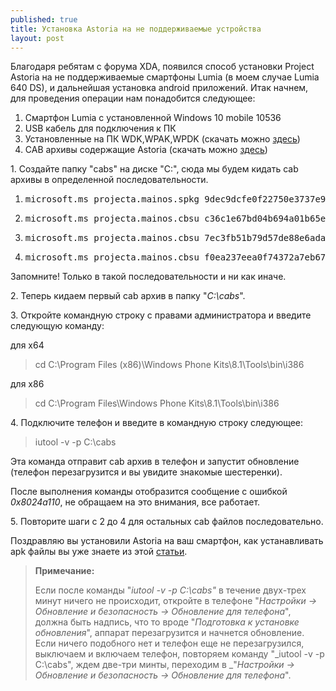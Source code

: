 ```yaml
---
published: true
title: Установка Astoria на не поддерживаемые устройства
layout: post
---
```

Благодаря ребятам с форума XDA, появился способ установки Project Astoria на не поддерживаемые смартфоны Lumia (в моем случае Lumia 640 DS), и дальнейшая установка android приложений. Итак начнем, для проведения операции нам понадобится следующее:

<!--more-->

1.  Смартфон Lumia с установленной Windows 10 mobile 10536
2.  USB кабель для подключения к ПК
3.  Установленные на ПК WDK,WPAK,WPDK (скачать можно [здесь](https://yadi.sk/d/SaVmXicHjVjEE))
4.  CAB архивы содержащие Astoria (скачать можно [здесь](https://yadi.sk/d/0yxpzyLIjVj9q))

1\. Создайте папку "cabs" на диске "C:\", сюда мы будем кидать cab архивы в определенной последовательности.

1. <pre>microsoft.ms_projecta.mainos.spkg_9dec9dcfe0f22750e3737e9a484e7a60e193303c.cab</pre>

2. <pre>microsoft.ms_projecta.mainos.cbsu_c36c1e67bd04b694a01b65efeb70213ff439be76.cab</pre>

3. <pre>microsoft.ms_projecta.mainos.cbsu_7ec3fb51b79d57de88e6adaa0e27800106ecedd8.cab</pre>

4. <pre>microsoft.ms_projecta.mainos.cbsu_f0ea237eea0f74372a7eb6745585a06a4ee3feb9.cab</pre>

Запомните! Только в такой последовательности и ни как иначе.

2\. Теперь кидаем первый cab архив в папку "_C:\cabs_".

3\. Откройте командную строку с правами администратора и введите следующую команду:

для x64

> cd C:\Program Files (x86)\Windows Phone Kits\8.1\Tools\bin\i386

для x86

> cd C:\Program Files\Windows Phone Kits\8.1\Tools\bin\i386

4\. Подключите телефон и введите в командную строку следующее:

> iutool -v -p C:\cabs

Эта команда отправит cab архив в телефон и запустит обновление (телефон перезагрузится и вы увидите знакомые шестеренки).

После выполнения команды отобразится сообщение с ошибкой _0x8024a110_, не обращаем на это внимания, все работает.

5\. Повторите шаги с 2 до 4 для остальных cab файлов последовательно.

Поздравляю вы установили Astoria на ваш смартфон, как устанавливать apk файлы вы уже знаете из этой [статьи](http://wp-seven.ru/instruktsii/system/windows-mobile-system/ustanovka-android-prilozhenij-na-windows-10-mobile-build-10536.html).

> **Примечание:**
> 
> Если после команды "_iutool -v -p C:\cabs"_ в течение двух-трех минут ничего не происходит, откройте в телефоне "_Настройки -> Обновление и безопасность -> Обновление для телефона_", должна быть надпись, что то вроде "_Подготовка к установке обновления_", аппарат перезагрузится и начнется обновление. Если ничего подобного нет и телефон еще не перезагрузился, выключаем и включаем телефон, повторяем команду "_iutool -v -p C:\cabs", ждем две-три минты, переходим в _"_Настройки -> Обновление и безопасность -> Обновление для телефона_".